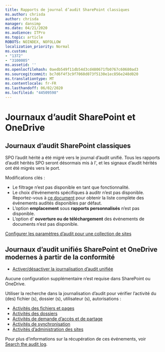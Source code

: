 ```yaml
---
title: Rapports de journal d’audit SharePoint classiques
ms.author: chrisda
author: chrisda
manager: dansimp
ms.date: 04/21/2020
ms.audience: ITPro
ms.topic: article
ROBOTS: NOINDEX, NOFOLLOW
localization_priority: Normal
ms.custom:
- "1372"
- "3100005"
ms.assetid: ''
ms.openlocfilehash: 0aedb549f11db54d3cd480671fb0767c60680ad3
ms.sourcegitcommit: bc7d6f4f3c9f7060d073f5130e1ec856e248d020
ms.translationtype: MT
ms.contentlocale: fr-FR
ms.lasthandoff: 06/02/2020
ms.locfileid: "44509598"
---
```

# <a name="sharepoint-and-onedrive-audit-logs"></a>Journaux d’audit SharePoint et OneDrive

## <a name="sharepoint-classic-audit-logs"></a>Journaux d’audit SharePoint classiques

SPO l’audit hérité a été migré vers le journal d’audit unifié. Tous les rapports d’audit hérités SPO seront désormais mis à l', et les signaux d’audit hérités ont été migrés vers le port.

Modifications clés :

* Le filtrage n’est pas disponible en tant que fonctionnalité.
* Le choix d’événements spécifiques à auditr n’est pas disponible. Reportez-vous à [ce document](https://docs.microsoft.com/microsoft-365/compliance/search-the-audit-log-in-security-and-compliance) pour obtenir la liste complète des événements audités disponibles par défaut.
* L’option **emplacement** sous **rapports personnalisés** n’est pas disponible.
* L’option d' **ouverture ou de téléchargement** des événements de documents n’est pas disponible.

[Configurer les paramètres d’audit pour une collection de sites](https://support.office.com/article/Configure-audit-settings-for-a-site-collection-A9920C97-38C0-44F2-8BCB-4CF1E2AE22D2)

## <a name="sharepoint-and-onedrive-modern-unified-audit-logs-from-compliance"></a>Journaux d’audit unifiés SharePoint et OneDrive modernes à partir de la conformité

* [Activer/désactiver la journalisation d’audit unifiée](https://docs.microsoft.com/microsoft-365/compliance/turn-audit-log-search-on-or-off) 

Aucune configuration supplémentaire n’est requise dans SharePoint ou OneDrive.

Utiliser la recherche dans la journalisation d’audit pour vérifier l’activité du (des) fichier (s), dossier (s), utilisateur (s), autorisations :

* [Activités des fichiers et pages](https://docs.microsoft.com/microsoft-365/compliance/search-the-audit-log-in-security-and-compliance)
* [Activités des dossiers](https://docs.microsoft.com/microsoft-365/compliance/search-the-audit-log-in-security-and-compliance#folder-activities)
* [Activités de demande d’accès et de partage](https://docs.microsoft.com/microsoft-365/compliance/search-the-audit-log-in-security-and-compliance#sharing-and-access-request-activities)
* [Activités de synchronisation](https://docs.microsoft.com/microsoft-365/compliance/search-the-audit-log-in-security-and-compliance#synchronization-activities)
* [Activités d’administration des sites](https://docs.microsoft.com/microsoft-365/compliance/search-the-audit-log-in-security-and-compliance#site-administration-activities)

Pour plus d’informations sur la récupération de ces événements, voir [Search the audit log](https://docs.microsoft.com/microsoft-365/compliance/search-the-audit-log-in-security-and-compliance#search-the-audit-log).
